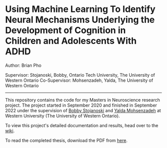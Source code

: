 # Using Machine Learning To Identify Neural Mechanisms Underlying the Development of Cognition in Children and Adolescents With ADHD

Author: Brian Pho

Supervisor: Stojanoski, Bobby, Ontario Tech University, The University of Western Ontario 
Co-Supervisor: Mohsenzadeh, Yalda, The University of Western Ontario

---

This repository contains the code for my Masters in Neuroscience research project. The project started in September 2020 and finished in September 2022 under the supervision of [Bobby Stojanoski](http://bobbystojanoski.com/) and [Yalda Mohsenzadeh](https://mohsenzadehlab.com/) at Western University (The University of Western Ontario).

To view this project's detailed documentation and results, head over to the [wiki](https://github.com/Brian-Pho/MSc_Research-Project/wiki).

To read the completed thesis, download the PDF from [here](TODO).